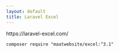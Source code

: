 ```yaml
---
layout: default
title: Laravel Excel
---
```


<p>https://laravel-excel.com/<p>

```
composer require "maatwebsite/excel:^3.1"
```

